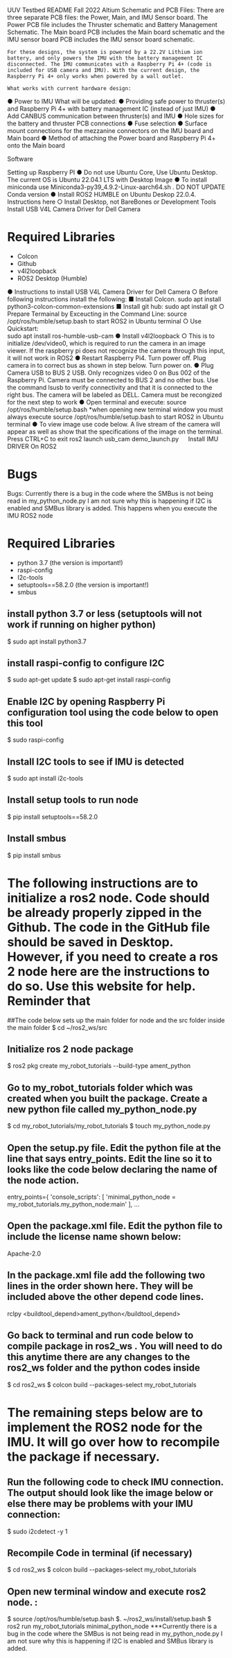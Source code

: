 UUV Testbed README
Fall 2022
Altium Schematic and PCB Files:
There are three separate PCB files: the Power, Main, and IMU Sensor board. The Power PCB file includes the Thruster schematic and Battery Management Schematic. The Main board PCB includes the Main board schematic and the IMU sensor board PCB includes the IMU sensor board schematic.

	For these designs, the system is powered by a 22.2V Lithium ion battery, and only powers the IMU with the battery management IC disconnected. The IMU communicates with a Raspberry Pi 4+ (code is included for USB camera and IMU). With the current design, the Raspberry Pi 4+ only works when powered by a wall outlet. 
	
	What works with current hardware design:
●	Power to IMU
	What will be updated:
●	Providing safe power to thruster(s) and Raspberry Pi 4+ with battery management IC (instead of just IMU)
●	Add CANBUS communication between thruster(s) and IMU
●	Hole sizes for the battery and thruster PCB connections
●	Fuse selection
●	Surface mount connections for the mezzanine connectors on the IMU board and Main board
●	Method of attaching the Power board and Raspberry Pi 4+ onto the Main board 





















Software

Setting up Raspberry PI
●	Do not use Ubuntu Core, Use Ubuntu Desktop. The current OS is Ubuntu 22.04.1 LTS with Desktop Image
●	To install miniconda use Miniconda3-py39_4.9.2-Linux-aarch64.sh  . DO NOT UPDATE Conda version
●	Install ROS2 HUMBLE  on Ubuntu Deskop 22.0.4. Instructions here
○	Install Desktop, not BareBones or Development Tools
Install USB V4L Camera Driver for Dell Camera
# Required Libraries
-	Colcon
-	Github
-	v4l2loopback 
-	ROS2 Desktop (Humble)

●	Instructions to install USB V4L Camera Driver for Dell Camera
○	Before following instructions install the following:
■	Install Colcon. 
sudo apt install python3-colcon-common-extensions
■	Install git hub: 
sudo apt install git
○	Prepare Termainal by Exceucting in the Command Line: 
source /opt/ros/humble/setup.bash to start ROS2 in Ubuntu terminal
○	Use Quickstart:   
sudo apt install ros-humble-usb-cam
●	Install v4l2loopback 
○	This is to initialize  /dev/video0, which is required to run the camera in an image viewer. If the raspberry pi does not recognize the camera through this input, it will not work in ROS2
●	Restart Raspberry Pi4. Turn power off. Plug camera in to correct bus as shown in step below. Turn power on.
●	Plug Camera USB to BUS 2 USB. Only recognizes video 0 on Bus 002 of the Raspberry Pi. Camera must be connected to BUS 2 and no other bus. Use the command lsusb to verify connectivity and that it is connected to the right bus. The camera will be labeled as DELL. Camera must be recongized for the next step to work
●	Open terminal and execute:
source /opt/ros/humble/setup.bash
*when opening new  terminal window you must always execute source /opt/ros/humble/setup.bash to start ROS2 in Ubuntu terminal
●	To view image use code below. A live stream of the camera will appear as well as show that the specifications of the image on the terminal. Press CTRL+C to exit
ros2 launch usb_cam demo_launch.py 
 
Install IMU DRIVER On ROS2
# Bugs
Bugs: Currently there is a bug in the code where the SMBus is not being read in my_python_node.py I am not sure why this is happening if I2C is enabled and SMBus library is added. This happens when you execute the IMU ROS2 node
# Required Libraries
-	python 3.7 (the version is important!)
-	raspi-config
-	I2c-tools
-	setuptools==58.2.0 (the version is important!)
-	smbus

## install python 3.7 or less (setuptools will not work if running on higher python)
$ sudo apt install python3.7
## install raspi-config to configure I2C
$ sudo apt-get update
$ sudo apt-get install raspi-config

## Enable I2C by opening Raspberry Pi configuration tool using the code below to open this tool
$ sudo raspi-config

## Install I2C tools to see if IMU is detected
$ sudo apt install i2c-tools
## Install setup tools to run node
$ pip install setuptools==58.2.0
## Install smbus
$ pip install smbus




# The following instructions are to initialize a ros2 node. Code should be already properly zipped in the Github. The code in the GitHub file should be saved in Desktop. However, if you need to create a ros 2 node here are the instructions to do so. Use this website for help. Reminder that
##The code below sets up the main folder for node and the src folder inside the main folder
$ cd ~/ros2_ws/src
## Initialize ros 2 node package 
$ ros2 pkg create my_robot_tutorials --build-type ament_python
## Go to my_robot_tutorials folder which was created when you built the package. Create a new python file called my_python_node.py
$ cd my_robot_tutorials/my_robot_tutorials
$ touch my_python_node.py
## Open the setup.py file. Edit the python file at the line that says entry_points. Edit the line so it to looks like the code below declaring the name of the node action. 
entry_points={
    'console_scripts': [
        'minimal_python_node = my_robot_tutorials.my_python_node:main'
    ],
...
## Open the package.xml  file. Edit the python file to include the license name shown below:
<license>Apache-2.0</license>
## In the package.xml file add the following two lines in the order shown here. They will be included above the other depend code lines.
<depend>rclpy</depend>
<buildtool_depend>ament_python</buildtool_depend>
## Go back to terminal and run code below to compile package  in ros2_ws . You will need to do this anytime there are any changes to the ros2_ws folder and the python codes inside
$ cd ros2_ws
$ colcon build --packages-select my_robot_tutorials
# The remaining steps below are to implement the ROS2 node for the IMU. It will go over how to recompile the package if necessary.
## Run the following code to check IMU connection. The output should look like the image below or else there may be problems with your IMU connection:
$ sudo i2cdetect -y 1
 



## Recompile Code in terminal (if necessary)
$ cd ros2_ws
$ colcon build --packages-select my_robot_tutorials
## Open new terminal window and execute ros2 node. :
$ source /opt/ros/humble/setup.bash
$. ~/ros2_ws/install/setup.bash
$ ros2 run my_robot_tutorials minimal_python_node
***Currently there is a bug in the code where the SMBus is not being read in my_python_node.py I am not sure why this is happening if I2C is enabled and SMBus library is added.
